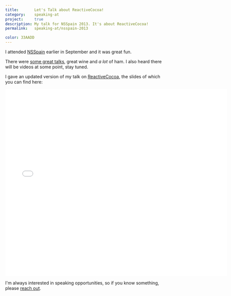 ```yaml
---
title:       Let's Talk about ReactiveCocoa!
category:    speaking-at
project:     true
description: My talk for NSSpain 2013. It's about ReactiveCocoa!
permalink:   speaking-at/nsspain-2013

color: 33AADD
---
```


I attended [NSSpain] earlier in September and it was great fun.

There were [some great talks][list], great wine and _a lot_ of ham.
I also heard there will be videos at some point, stay tuned.

I gave an updated version of my talk on [ReactiveCocoa], the slides of which you can
find here:

<div class="embed rich speaker deck" data-aspect-ratio="0.8394366197183099">
    <iframe class="embedly-embed" src="//cdn.embedly.com/widgets/media.html?src=https%3A%2F%2Fspeakerdeck.com%2Fplayer%2F0609626002760131861306d91cdad90b&amp;url=https%3A%2F%2Fspeakerdeck.com%2Frobb%2Freactivecocoa-nsspain&amp;image=https%3A%2F%2Fspeakerd.s3.amazonaws.com%2Fpresentations%2F0609626002760131861306d91cdad90b%2Fslide_0.jpg&amp;key=01b95e9d4bd648fbb64752457c12935d&amp;type=text%2Fhtml&amp;schema=speakerdeck" width="710" height="596" scrolling="no" frameborder="0" allowfullscreen></iframe>
</div>

I'm always interested in speaking opportunities, so if you know something,
please [reach out](mailto:robb@robb.is).

[NSSpain]: http://nsspain.com/
[list]: https://github.com/NSSpain/NSSpain-Summaries/blob/master/2013.md
[ReactiveCocoa]: https://github.com/ReactiveCocoa/ReactiveCocoa
